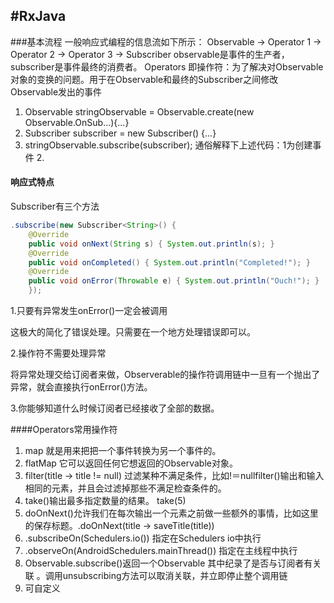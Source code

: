 #RxJava
---
###基本流程
一般响应式编程的信息流如下所示：
Observable -> Operator 1 -> Operator 2 -> Operator 3 -> Subscriber
observable是事件的生产者，subscriber是事件最终的消费者。
Operators 即操作符：为了解决对Observable对象的变换的问题。用于在Observable和最终的Subscriber之间修改Observable发出的事件

1. Observable<String> stringObservable = Observable.create(new Observable.OnSub...){...}
2. Subscriber<String> subscriber = new Subscriber<String>() {...}
3. stringObservable.subscribe(subscriber);
通俗解释下上述代码：1为创建事件 2.


#### 响应式特点
Subscriber有三个方法

```java
.subscribe(new Subscriber<String>() {
    @Override
    public void onNext(String s) { System.out.println(s); }
    @Override
    public void onCompleted() { System.out.println("Completed!"); }
	@Override
    public void onError(Throwable e) { System.out.println("Ouch!"); }
    });
```

1.只要有异常发生onError()一定会被调用

这极大的简化了错误处理。只需要在一个地方处理错误即可以。

2.操作符不需要处理异常

将异常处理交给订阅者来做，Observerable的操作符调用链中一旦有一个抛出了异常，就会直接执行onError()方法。

3.你能够知道什么时候订阅者已经接收了全部的数据。





####Operators常用操作符

1. map 就是用来把把一个事件转换为另一个事件的。
2. flatMap 它可以返回任何它想返回的Observable对象。
3. filter(title -> title != null)  过滤某种不满足条件，比如!＝nullfilter()输出和输入相同的元素，并且会过滤掉那些不满足检查条件的。
4. take()输出最多指定数量的结果。 take(5)
5. doOnNext()允许我们在每次输出一个元素之前做一些额外的事情，比如这里的保存标题。.doOnNext(title -> saveTitle(title))
6. .subscribeOn(Schedulers.io()) 指定在Schedulers io中执行
7. .observeOn(AndroidSchedulers.mainThread()) 指定在主线程中执行
8. Observable.subscribe()返回一个Observable  其中纪录了是否与订阅者有关联 。调用unsubscribing方法可以取消关联，并立即停止整个调用链
9. 可自定义 